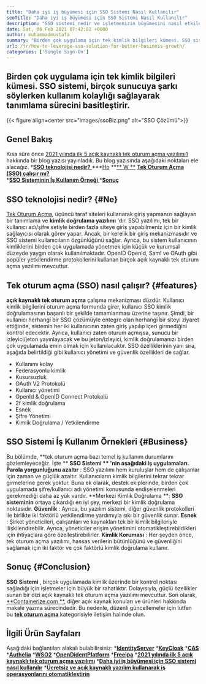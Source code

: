 ```yaml
---
title: "Daha iyi iş büyümesi için SSO Sistemi Nasıl Kullanılır" 
seoTitle: "Daha iyi iş büyümesi için SSO Sistemi Nasıl Kullanılır" 
description: "SSO sistemi nedir ve işletmenizin büyümesini nasıl etkilediğini kontrol edin. Açık kaynaklı tek oturum açma sistemleri, küçük ve kurumsal düzeyde yaygın olarak kullanılır." 
date: Sat, 06 Feb 2021 07:42:02 +0000
author: muhammadmustafa
summary: "Birden çok uygulama için tek kimlik bilgileri kümesi. SSO sistemi, birçok sunucuya şarkı söylerken kullanım kolaylığı sağlayarak tanımlama sürecini basitleştirir." 
url: /tr/how-to-leverage-sso-solution-for-better-business-growth/
categories: ['Single Sign-On']
---
```


## Birden çok uygulama için tek kimlik bilgileri kümesi. SSO sistemi, birçok sunucuya şarkı söylerken kullanım kolaylığı sağlayarak tanımlama sürecini basitleştirir.

{{< figure align=center src="images/ssoBiz.png" alt="SSO Çözümü">}}


## Genel Bakış
Kısa süre önce [2021 yılında ilk 5 açık kaynaklı tek oturum açma yazılımı][1][1] hakkında bir blog yazısı yayınladık. Bu blog yazısında aşağıdaki noktaları ele alacağız.
  *[**SSO teknolojisi nedir?** ][2]
  ***[Ho][3]  **[**  W **][3]  **[Tek Oturum Açma (SSO) çalışır mı?][3]**  
  *[**SSO Sisteminin İş Kullanım Örneği** ][4]
  *[**Sonuç** ][5]

## SSO teknolojisi nedir?   {#Ne}
[Tek Oturum Açma][6], üçüncü taraf siteleri kullanarak giriş yapmanızı sağlayan bir tanımlama ve **kimlik doğrulama yazılımı** 'dır. SSO yazılımı, tek bir kullanıcı adı/şifre setiyle birden fazla siteye giriş yapabilmeniz için bir kimlik sağlayıcısı olarak görev yapar. Ancak, bir kerelik bir giriş mekanizmasıdır ve SSO sistemi kullanıcıların özgünlüğünü sağlar.
Ayrıca, bu sistem kullanıcının kimliklerini birden çok uygulamada yönetmek için küçük ve kurumsal düzeyde yaygın olarak kullanılmaktadır. OpenID OpenId, Saml ve OAuth gibi popüler yetkilendirme protokollerini kullanan birçok açık kaynaklı tek oturum açma yazılımı mevcuttur.

## **Tek oturum açma (SSO) nasıl çalışır?** {#features}
**açık kaynaklı tek oturum açma**  çalışma mekanizması düzdür. Kullanıcı kimlik bilgilerini oturum açma formunda girer, kullanıcı SSO kimlik doğrulamasının başarılı bir şekilde tamamlanması üzerine taşınır. Şimdi, bir kullanıcı herhangi bir SSO çözümüyle entegre olan herhangi bir siteyi ziyaret ettiğinde, sistemin her iki kullanıcının zaten giriş yapılıp içeri girmediğini kontrol edecektir. Ayrıca, kullanıcı zaten oturum açmışsa, sunucu bir izleyici/jeton yayınlayacak ve bu jeton/izleyici, kimlik doğrulamanızı birden çok uygulamada emin olmak için kullanılacaktır. SSO özelliklerinin yanı sıra, aşağıda belirtildiği gibi kullanıcı yönetimi ve güvenlik özellikleri de sağlar.
  * Kullanımı kolay
  * Federasyonlu kimlik
  * Kusursuzluk
  * OAuth V2 Protokolü
  * Kullanıcı yönetimi
  * OpenId & OpenID Connect Protokolü
  * 2f kimlik doğrulama
  * Esnek
  * Şifre Yönetimi
  * Kimlik Doğrulama / Yetkilendirme

## SSO Sistemi İş Kullanım Örnekleri   {#Business}
Bu bölümde, **tek oturum açma bazı temel iş kullanım durumlarını gözlemleyeceğiz. İşte ** **SSO Sistemi **  'nin aşağıdaki iş uygulamaları.** 
**Parola yorgunluğunu azaltır** : SSO yazılımı hem kuruluşlar hem de çalışanlar için zaman ve güçlük azaltır. Kullanıcıların kimlik bilgilerini tekrar tekrar girmelerine gerek yoktur. Buna ek olarak, destek ekiplerinde, birden çok uygulamada şifre/kullanıcı adı yönetimi konusunda endişelenmeleri gerekmediği daha az yük vardır.
**Merkezi Kimlik Doğrulama **:  **SSO sisteminin**   ortaya çıkardığı en iyi şey, merkezi bir kimlik doğrulama noktasıdır.
**Güvenlik** : Ayrıca, bu yazılım sistemi, diğer güvenlik protokolleri ile birlikte iki faktörlü yetkilendirme yardımıyla sıkı bir güvenlik sunar.
**Esnek** : Şirket yöneticileri, çalışanları ve kaynakları tek bir kimlik bilgileriyle ilişkilendirebilir. Ayrıca, yöneticiler erişim yönetimini otomatikleştirebildikleri için ihtiyaçlara göre özelleştirebilirler.
**Kimlik Koruması** : Her şeyden önce, tek oturum açma yazılımı, hassas verilerin bütünlüğünü ve güvenliğini sağlamak için iki faktör ve çok faktörlü kimlik doğrulama kullanır.

## Sonuç   {#Conclusion}
**SSO Sistemi** , birçok uygulamada kimlik üzerinde bir kontrol noktası sağladığı için işletmeler için büyük bir rahatlıktır. Dolayısıyla, güçlü özellikler sunan bir dizi açık kaynaklı tek oturum açma yazılımı mevcuttur.
Son olarak, [**Containerize.com **][7], diğer açık kaynak konuları ve ürünleri hakkında makale yazma sürecindedir. Bu nedenle, düzenli güncellemeler için lütfen bu [ **tek oturum açma**  ][6] kategorisiyle iletişim halinde olun.

## İlgili Ürün Sayfaları
Aşağıdaki bağlantıları alakalı bulabilirsiniz:
  ***[IdentityServer][8]** 
  ***[KeyCloak][9]** 
  ***[CAS][10]** 
  ***[Authelia][11]** 
  ***[WSO2][12]** 
  ***[OpenDidentPlatform][13]** 
  ***[Freeipa][14]** 
  ***[2021 yılında ilk 5 açık kaynaklı tek oturum açma yazılımı][1]** 
  ***[Daha iyi iş büyümesi için SSO sistemi nasıl kullanılır][15]** 
  ***[Ücretsiz ve açık kaynaklı yazılım kullanarak iş operasyonlarını otomatikleştirin][16]** 

  
[1]: https://blog.containerize.com/single-sign-on/top-5-open-source-single-sign-on-software-in-the-year-2021/
[2]: #what
[3]: #features
[4]: #business
[5]: #Conclusion
[6]: https://products.containerize.com/single-sign-on/
[7]: https://www.containerize.com/
[8]: https://products.containerize.com/single-sign-on/identity-server
[9]: https://products.containerize.com/single-sign-on/keycloak
[10]: https://products.containerize.com/single-sign-on/cas
[11]: https://products.containerize.com/single-sign-on/authelia
[12]: https://products.containerize.com/single-sign-on/wso2
[13]: https://products.containerize.com/single-sign-on/openidentityplatform
[14]: https://products.containerize.com/single-sign-on/freeipa
[15]: https://blog.containerize.com/single-sign-on/tr/how-to-leverage-sso-solution-for-better-business-growth/
[16]: https://blog.containerize.com/blogging/automate-business-operations-using-open-source-software/
